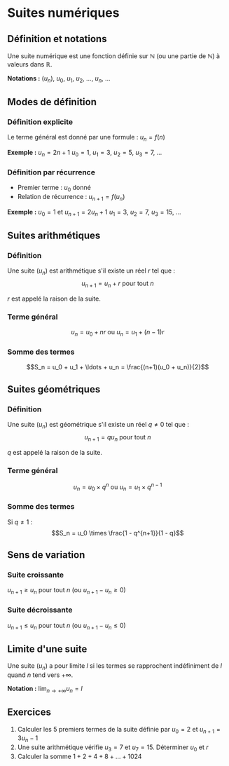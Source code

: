# Suites numériques

## Définition et notations
Une suite numérique est une fonction définie sur $\mathbb{N}$ (ou une partie de $\mathbb{N}$) à valeurs dans $\mathbb{R}$.

**Notations :** $(u_n)$, $u_0$, $u_1$, $u_2$, ..., $u_n$, ...

## Modes de définition

### Définition explicite
Le terme général est donné par une formule : $u_n = f(n)$

**Exemple :** $u_n = 2n + 1$
$u_0 = 1$, $u_1 = 3$, $u_2 = 5$, $u_3 = 7$, ...

### Définition par récurrence
- Premier terme : $u_0$ donné
- Relation de récurrence : $u_{n+1} = f(u_n)$

**Exemple :** $u_0 = 1$ et $u_{n+1} = 2u_n + 1$
$u_1 = 3$, $u_2 = 7$, $u_3 = 15$, ...

## Suites arithmétiques

### Définition
Une suite $(u_n)$ est arithmétique s'il existe un réel $r$ tel que :
$$u_{n+1} = u_n + r \text{ pour tout } n$$

$r$ est appelé la raison de la suite.

### Terme général
$$u_n = u_0 + nr \text{ ou } u_n = u_1 + (n-1)r$$

### Somme des termes
$$S_n = u_0 + u_1 + \ldots + u_n = \frac{(n+1)(u_0 + u_n)}{2}$$

## Suites géométriques

### Définition
Une suite $(u_n)$ est géométrique s'il existe un réel $q \neq 0$ tel que :
$$u_{n+1} = qu_n \text{ pour tout } n$$

$q$ est appelé la raison de la suite.

### Terme général
$$u_n = u_0 \times q^n \text{ ou } u_n = u_1 \times q^{n-1}$$

### Somme des termes
Si $q \neq 1$ : $$S_n = u_0 \times \frac{1 - q^{n+1}}{1 - q}$$

## Sens de variation

### Suite croissante
$u_{n+1} \geq u_n$ pour tout $n$ (ou $u_{n+1} - u_n \geq 0$)

### Suite décroissante
$u_{n+1} \leq u_n$ pour tout $n$ (ou $u_{n+1} - u_n \leq 0$)

## Limite d'une suite
Une suite $(u_n)$ a pour limite $l$ si les termes se rapprochent indéfiniment de $l$ quand $n$ tend vers $+\infty$.

**Notation :** $\lim_{n \to +\infty} u_n = l$

## Exercices
1. Calculer les $5$ premiers termes de la suite définie par $u_0 = 2$ et $u_{n+1} = 3u_n - 1$
2. Une suite arithmétique vérifie $u_3 = 7$ et $u_7 = 15$. Déterminer $u_0$ et $r$
3. Calculer la somme $1 + 2 + 4 + 8 + \ldots + 1024$
